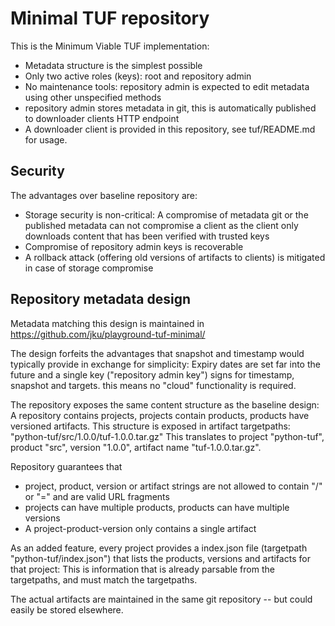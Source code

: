 # Minimal TUF repository

This is the Minimum Viable TUF implementation:
* Metadata structure is the simplest possible
* Only two active roles (keys): root and repository admin
* No maintenance tools: repository admin is expected to edit metadata using other unspecified methods
* repository admin stores metadata in git, this is automatically published to downloader clients HTTP endpoint
* A downloader client is provided in this repository, see tuf/README.md for usage.

## Security

The advantages over baseline repository are:
* Storage security is non-critical: A compromise of metadata git or the published metadata can not compromise a client as the client only downloads content that has been verified with trusted keys
* Compromise of repository admin keys is recoverable
* A rollback attack (offering old versions of artifacts to clients) is mitigated in case of storage compromise


## Repository metadata design

Metadata matching this design is maintained in https://github.com/jku/playground-tuf-minimal/

The design forfeits the advantages that snapshot and timestamp would typically provide in exchange for simplicity:  Expiry dates are set far into the future and a single key ("repository admin key") signs for timestamp, snapshot and targets. this means no "cloud" functionality is required.

The repository exposes the same content structure as the baseline design:
A repository contains projects, projects contain products, products have versioned artifacts. This structure is exposed in artifact targetpaths: 
    "python-tuf/src/1.0.0/tuf-1.0.0.tar.gz"
This translates to project "python-tuf", product "src", version "1.0.0", artifact name "tuf-1.0.0.tar.gz".

Repository guarantees that
* project, product, version or artifact strings are not allowed to contain "/" or "=" and are valid URL fragments
* projects can have multiple products, products can have multiple versions
* A project-product-version only contains a single artifact

As an added feature, every project provides a index.json file (targetpath "python-tuf/index.json") that lists the products, versions and artifacts for that project: This is information that is already parsable from the targetpaths, and must match the targetpaths.

The actual artifacts are maintained in the same git repository -- but could easily be stored elsewhere.


